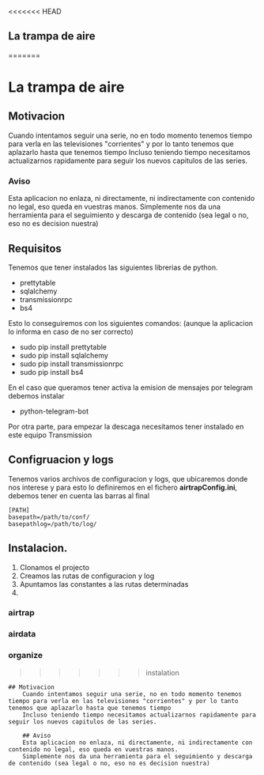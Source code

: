 <<<<<<< HEAD
## La trampa de aire
=======
# La trampa de aire

## Motivacion
Cuando intentamos seguir una serie, no en todo momento tenemos tiempo para verla en las televisiones "corrientes" y 
por lo tanto tenemos que aplazarlo hasta que tenemos tiempo
Incluso teniendo tiempo necesitamos actualizarnos rapidamente para seguir los nuevos capitulos de las series.
    
### Aviso
Esta aplicacion no enlaza, ni directamente, ni indirectamente con contenido no legal, eso queda en vuestras manos.
Simplemente nos da una herramienta para el seguimiento y descarga de contenido (sea legal o no, eso no es decision nuestra)
    
## Requisitos
    
Tenemos que tener instalados las siguientes librerias de python.
* prettytable
* sqlalchemy
* transmissionrpc
* bs4
 
Esto lo conseguiremos con los siguientes comandos: (aunque la aplicacion lo informa en caso de no ser correcto)
* sudo pip install prettytable
* sudo pip install sqlalchemy
* sudo pip install transmissionrpc
* sudo pip install bs4
    
En el caso que queramos tener activa la emision de mensajes por telegram debemos instalar
* python-telegram-bot

Por otra parte, para empezar la descaga necesitamos tener instalado en este equipo Transmission

## Configruacion y logs
    
Tenemos varios archivos de configuracion y logs, que ubicaremos donde nos interese y para esto lo definiremos en el fichero **airtrapConfig.ini**, 
debemos tener en cuenta las barras al final

```
[PATH]
basepath=/path/to/conf/
basepathlog=/path/to/log/
```
    
## Instalacion.

1. Clonamos el projecto
2. Creamos las rutas de configuracion y log
3. Apuntamos las constantes a las rutas determinadas
4. 
### airtrap


### airdata


### organize






 
>>>>>>> instalation

    ## Motivacion
        Cuando intentamos seguir una serie, no en todo momento tenemos tiempo para verla en las televisiones "corrientes" y por lo tanto tenemos que aplazarlo hasta que tenemos tiempo
        Incluso teniendo tiempo necesitamos actualizarnos rapidamente para seguir los nuevos capitulos de las series.
        
        ## Aviso
        Esta aplicacion no enlaza, ni directamente, ni indirectamente con contenido no legal, eso queda en vuestras manos.
        Simplemente nos da una herramienta para el seguimiento y descarga de contenido (sea legal o no, eso no es decision nuestra)
        
        
